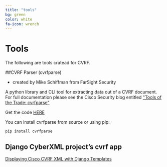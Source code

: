 ```yaml
---
title: "tools"
bg: green
color: white
fa-icon: wrench
---
```


# Tools

The following are tools cratead for CVRF.

##CVRF Parser (cvrfparse)
- created by Mike Schiffman from FarSight Security

A python library and CLI tool for extracting data out of a CVRF document. For full documentation please see the Cisco Security blog entitled ["Tools of the Trade: cvrfparse"](http://blogs.cisco.com/security/tools-of-the-trade-cvrfparse) 

Get the code [HERE](https://github.com/mschiffm/cvrfparse)

You can install cvrfparse from source or using pip:

```
pip install cvrfparse
```

## Django CyberXML project’s cvrf app 

[Displaying Cisco CVRF XML with Django Templates](https://cyberxml.wordpress.com/2015/01/23/build-notes-displaying-cisco-xml-with-django-templates/)